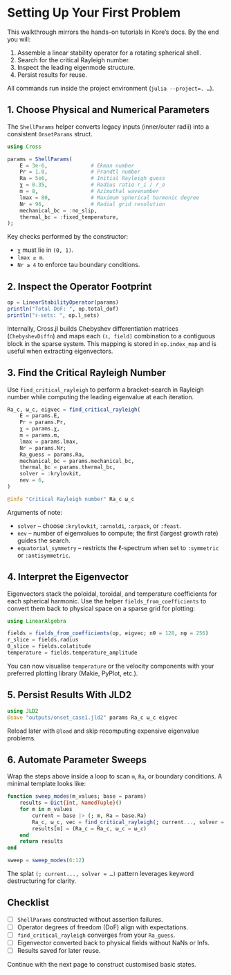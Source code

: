 # Setting Up Your First Problem

This walkthrough mirrors the hands-on tutorials in Kore’s docs. By the end you will:

1. Assemble a linear stability operator for a rotating spherical shell.
2. Search for the critical Rayleigh number.
3. Inspect the leading eigenmode structure.
4. Persist results for reuse.

All commands run inside the project environment (`julia --project=. …`).

## 1. Choose Physical and Numerical Parameters

The `ShellParams` helper converts legacy inputs (inner/outer radii) into a consistent `OnsetParams` struct.

```julia
using Cross

params = ShellParams(
    E = 3e-6,              # Ekman number
    Pr = 1.0,              # Prandtl number
    Ra = 5e6,              # Initial Rayleigh guess
    χ = 0.35,              # Radius ratio r_i / r_o
    m = 8,                 # Azimuthal wavenumber
    lmax = 80,             # Maximum spherical harmonic degree
    Nr = 96,               # Radial grid resolution
    mechanical_bc = :no_slip,
    thermal_bc = :fixed_temperature,
);
```

Key checks performed by the constructor:

- `χ` must lie in `(0, 1)`.
- `lmax ≥ m`.
- `Nr ≥ 4` to enforce tau boundary conditions.

## 2. Inspect the Operator Footprint

```julia
op = LinearStabilityOperator(params)
println("Total DoF: ", op.total_dof)
println("ℓ-sets: ", op.l_sets)
```

Internally, Cross.jl builds Chebyshev differentiation matrices (`ChebyshevDiffn`) and maps each `(ℓ, field)` combination to a contiguous block in the sparse system. This mapping is stored in `op.index_map` and is useful when extracting eigenvectors.

## 3. Find the Critical Rayleigh Number

Use `find_critical_rayleigh` to perform a bracket–search in Rayleigh number while computing the leading eigenvalue at each iteration.

```julia
Ra_c, ω_c, eigvec = find_critical_rayleigh(
    E = params.E,
    Pr = params.Pr,
    χ = params.χ,
    m = params.m,
    lmax = params.lmax,
    Nr = params.Nr;
    Ra_guess = params.Ra,
    mechanical_bc = params.mechanical_bc,
    thermal_bc = params.thermal_bc,
    solver = :krylovkit,
    nev = 6,
)

@info "Critical Rayleigh number" Ra_c ω_c
```

Arguments of note:

- `solver` – choose `:krylovkit`, `:arnoldi`, `:arpack`, or `:feast`.
- `nev` – number of eigenvalues to compute; the first (largest growth rate) guides the search.
- `equatorial_symmetry` – restricts the ℓ-spectrum when set to `:symmetric` or `:antisymmetric`.

## 4. Interpret the Eigenvector

Eigenvectors stack the poloidal, toroidal, and temperature coefficients for each spherical harmonic. Use the helper `fields_from_coefficients` to convert them back to physical space on a sparse grid for plotting:

```julia
using LinearAlgebra

fields = fields_from_coefficients(op, eigvec; nθ = 128, nφ = 256)
r_slice = fields.radius
θ_slice = fields.colatitude
temperature = fields.temperature_amplitude
```

You can now visualise `temperature` or the velocity components with your preferred plotting library (Makie, PyPlot, etc.).

## 5. Persist Results With JLD2

```julia
using JLD2
@save "outputs/onset_case1.jld2" params Ra_c ω_c eigvec
```

Reload later with `@load` and skip recomputing expensive eigenvalue problems.

## 6. Automate Parameter Sweeps

Wrap the steps above inside a loop to scan `m`, `Ra`, or boundary conditions. A minimal template looks like:

```julia
function sweep_modes(m_values; base = params)
    results = Dict{Int, NamedTuple}()
    for m in m_values
        current = base |> (; m, Ra = base.Ra)
        Ra_c, ω_c, vec = find_critical_rayleigh(; current..., solver = :krylovkit)
        results[m] = (Ra_c = Ra_c, ω_c = ω_c)
    end
    return results
end

sweep = sweep_modes(6:12)
```

The splat `(; current..., solver = …)` pattern leverages keyword destructuring for clarity.

## Checklist

- [ ] `ShellParams` constructed without assertion failures.
- [ ] Operator degrees of freedom (DoF) align with expectations.
- [ ] `find_critical_rayleigh` converges from your `Ra_guess`.
- [ ] Eigenvector converted back to physical fields without NaNs or Infs.
- [ ] Results saved for later reuse.

Continue with the next page to construct customised basic states.

